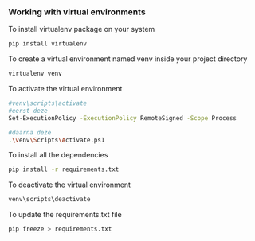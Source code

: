 ### Working with virtual environments
To install virtualenv package on your system

```bash
pip install virtualenv
``` 

To create a virtual environment named venv inside your project directory

```bash
virtualenv venv
``` 

To activate the virtual environment

```bash
#venv\scripts\activate
#eerst deze
Set-ExecutionPolicy -ExecutionPolicy RemoteSigned -Scope Process

#daarna deze
.\venv\Scripts\Activate.ps1
```

To install all the dependencies

```bash
pip install -r requirements.txt
```

To deactivate the virtual environment

```bash
venv\scripts\deactivate
```

To update the requirements.txt file

```bash
pip freeze > requirements.txt
```